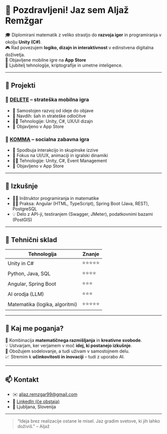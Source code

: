 # 👋 Pozdravljeni! Jaz sem Aljaž Remžgar

🎓 Diplomirani matematik z veliko strastjo do **razvoja iger** in programiranja v okolju **Unity (C#)**.  
🎮 Rad povezujem **logiko, dizajn in interaktivnost** v edinstvena digitalna doživetja.  
📱 Objavljene mobilne igre na **App Store**  
🧠 Ljubitelj tehnologije, kriptografije in umetne inteligence.

---

## 🚀 Projekti

### 🔹 [DELETE](https://apps.apple.com/si/app/deletelite/id6747510701) – strateška mobilna igra
- 🌟 Samostojen razvoj od ideje do objave
- 🧠 Navdih: šah in strateške odločitve
- 👨‍💻 Tehnologije: Unity, C#, UX/UI dizajn
- 📱 Objavljeno v App Store

### 🔹 [KOMMA](https://apps.apple.com/si/app/komma/id6748255166) – socialna zabavna igra
- 🤝 Spodbuja interakcijo in skupinske izzive
- 🎨 Fokus na UI/UX, animaciji in igralski dinamiki
- 👨‍💻 Tehnologije: Unity, C#, Event Management
- 📱 Objavljeno v App Store

---

## 💼 Izkušnje

- 👨‍🏫 Inštruktor programiranja in matematike  
- 👨‍💻 Praksa: Angular (HTML, TypeScript), Spring Boot (Java, REST), PostgreSQL  
- 💡 Delo z API-ji, testiranjem (Swagger, JMeter), podatkovnimi bazami (PostGIS)

---

## 🧰 Tehnični sklad

| Tehnologija | Znanje |
|-------------|--------|
| Unity in C#  | ⭐⭐⭐⭐⭐|
| Python, Java, SQL | ⭐⭐⭐⭐ |
| Angular, Spring Boot | ⭐⭐⭐ |
| AI orodja (LLM) | ⭐⭐⭐ |
| Matematika (logika, algoritmi) | ⭐⭐⭐⭐⭐ |

---

## 🧩 Kaj me poganja?

🧠 Kombinacija **matematičnega razmišljanja** in **kreativne svobode**.  
💡 Ustvarjam, ker verjamem v moč **idej, ki postanejo izkušnje**.  
👥 Obožujem sodelovanje, a tudi uživam v samostojnem delu.  
📈 Stremim k **učinkovitosti in inovaciji** – tudi z uporabo AI.

---

## 📫 Kontakt

- ✉️ aljaz.remzgar99@gmail.com  
- 🔗 [LinkedIn (če obstaja)](https://...)  
- 📍 Ljubljana, Slovenija

---

> “Ideja brez realizacije ostane le misel. Jaz gradim svetove, ki jih lahko doživiš.” – Aljaž
